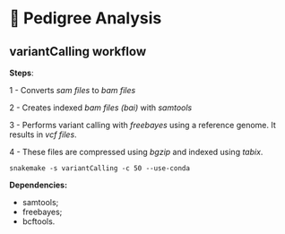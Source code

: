 # :dna: Pedigree Analysis

## variantCalling workflow

**Steps**:

1 - Converts *sam files* to *bam files*

2 - Creates indexed *bam files (bai)* with *samtools*

3 - Performs variant calling with *freebayes* using a reference genome. It results in *vcf files*.

4 - These files are compressed using *bgzip* and indexed using *tabix*.

```snakemake -s variantCalling -c 50 --use-conda```

**Dependencies:**
 
 - samtools;
 - freebayes;
 - bcftools.

